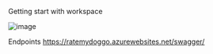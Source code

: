 Getting start with workspace

![image](https://github.com/user-attachments/assets/2fc07ea9-cc29-447b-a67b-46810c90b8d5)

Endpoints
https://ratemydoggo.azurewebsites.net/swagger/
